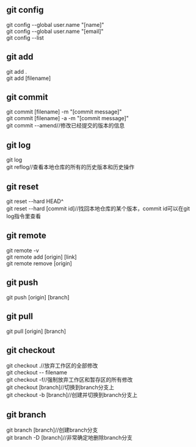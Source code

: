 ## git config
git config --global user.name "[name]"  
git config --global user.name "[email]"  
git config --list  

## git add
git add .  
git add [filename]  

## git commit
git commit [filename] -m "[commit message]"  
git commit [filename] -a -m "[commit message]"  
git commit --amend//修改已经提交的版本的信息  

## git log
git log  
git reflog//查看本地仓库的所有的历史版本和历史操作  

## git reset
git reset --hard HEAD^  
git reset --hard [commit id]//找回本地仓库的某个版本，commit id可以在git log指令里查看  

## git remote
git remote -v  
git remote add [origin] [link]  
git remote remove [origin]  

## git push
git push [origin] [branch]  

## git pull
git pull [origin] [branch]  

## git checkout
git checkout .//放弃工作区的全部修改  
git checkout -- filename  
git checkout -f//强制放弃工作区和暂存区的所有修改  
git checkout [branch]//切换到branch分支上  
git checkout -b [branch]//创建并切换到branch分支上  

## git branch
git branch [branch]//创建branch分支  
git branch -D [branch]//非常确定地删除branch分支
